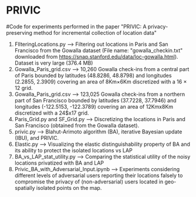 # PRIVIC
#Code for experiments performed in the paper "PRIVIC: A privacy-preserving method for incremental collection of location data"

1. FIlteringLocations.py --> Filtering out locations in Paris and San Francisco from the Gowalla dataset (File name: "gowalla_checkin.txt" downloaded from https://snap.stanford.edu/data/loc-gowalla.html). Dataset is very large (376.4 MB)
2. Gowalla_Paris_grid.csv --> 10,260 Gowalla check-ins from a central part of Paris bounded by latitudes (48.8286, 48.8798) and longitudes (2.2855, 2.3909) covering an area of 8Km×6Km discretized with a 16 × 12 grid.
3. Gowalla_Paris_grid.csv --> 123,025 Gowalla check-ins from a northern part of San Francisco bounded by latitudes (37.7228, 37.7946) and longitudes (-122.5153, -122.3789) covering an area of 12Kmx8Km discretized with a 24$x17 grid.
4. Paris_Grid.py and SF_Grid.py --> Discretizing the locations in Paris and San Francisco (obtained from the Gowalla dataset).
5. privic.py --> Blahut-Arimoto algorithm (BA), iterative Bayesian update (IBU), and PRIVIC.
6. Elastic.py --> Visualizing the elastic distinguishability property of BA and its ability to protect the isolated locations vs LAP
7. BA_vs_LAP_stat_utility.py --> Comparing the statistical utility of the noisy locations privatized with BA and LAP
8. Privic_BA_with_Adversarial_Input.ipynb --> Experiments considering different levels of adversarial users reporting their locations falsely to compromise the privacy of (non-adversarial) users located in geo-spatially isolated points on the map.
